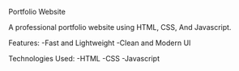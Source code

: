  Portfolio Website

A professional portfolio website using HTML, CSS, And Javascript.
 
Features:
-Fast and Lightweight
-Clean and Modern UI

Technologies Used:
-HTML
-CSS
-Javascript
